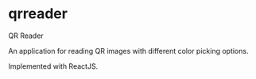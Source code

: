 # qrreader
QR Reader 

An application for reading QR images with different color picking options.

Implemented with ReactJS.

